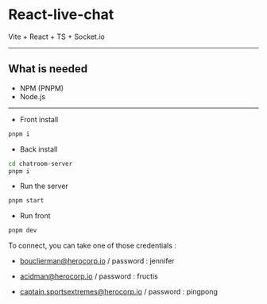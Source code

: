 # React-live-chat

Vite + React + TS + Socket.io
________

## What is needed 

- NPM (PNPM)
- Node.js

----

- Front install
```bash
pnpm i
```

- Back install
```bash
cd chatroom-server
pnpm i
```

- Run the server
```bash
pnpm start
```

- Run front
```bash
pnpm dev
```

To connect, you can take one of those credentials : 
   - bouclierman@herocorp.io  /      password : jennifer

   - acidman@herocorp.io  /     password : fructis

   - captain.sportsextremes@herocorp.io   /  password : pingpong

